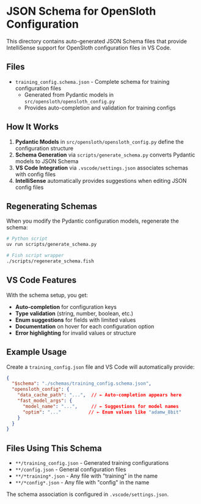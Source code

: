 # JSON Schema for OpenSloth Configuration

This directory contains auto-generated JSON Schema files that provide IntelliSense support for OpenSloth configuration files in VS Code.

## Files

- `training_config.schema.json` - Complete schema for training configuration files
  - Generated from Pydantic models in `src/opensloth/opensloth_config.py`
  - Provides auto-completion and validation for training configs

## How It Works

1. **Pydantic Models** in `src/opensloth/opensloth_config.py` define the configuration structure
2. **Schema Generation** via `scripts/generate_schema.py` converts Pydantic models to JSON Schema
3. **VS Code Integration** via `.vscode/settings.json` associates schemas with config files
4. **IntelliSense** automatically provides suggestions when editing JSON config files

## Regenerating Schemas

When you modify the Pydantic configuration models, regenerate the schema:

```bash
# Python script
uv run scripts/generate_schema.py

# Fish script wrapper
./scripts/regenerate_schema.fish
```

## VS Code Features

With the schema setup, you get:

- **Auto-completion** for configuration keys
- **Type validation** (string, number, boolean, etc.)
- **Enum suggestions** for fields with limited values
- **Documentation** on hover for each configuration option
- **Error highlighting** for invalid values or structure

## Example Usage

Create a `training_config.json` file and VS Code will automatically provide:

```json
{
  "$schema": "./schemas/training_config.schema.json",
  "opensloth_config": {
    "data_cache_path": "...",  // ← Auto-completion appears here
    "fast_model_args": {
      "model_name": "...",     // ← Suggestions for model names
      "optim": "..."          // ← Enum values like "adamw_8bit"
    }
  }
}
```

## Files Using This Schema

- `**/training_config.json` - Generated training configurations
- `**/config.json` - General configuration files
- `**/*training*.json` - Any file with "training" in the name
- `**/*config*.json` - Any file with "config" in the name

The schema association is configured in `.vscode/settings.json`.